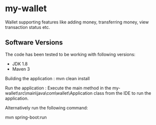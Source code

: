 # my-wallet

Wallet supporting features like adding money, transferring money, view transaction status etc.

## Software Versions

The code has been tested to be working with following versions:
- JDK 1.8
- Maven 3

Building the application : 
 mvn clean install
 
Run the application : 
Execute the main method in the my-wallet\src\main\java\com\wallet\Application class from the IDE to run the application.

Alternatively run the following command:

mvn spring-boot:run

